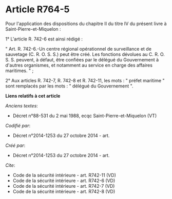 # Article R764-5

Pour l'application des dispositions du chapitre II du titre IV du présent livre à Saint-Pierre-et-Miquelon : 

1° L'article R. 742-6 est ainsi rédigé : 

" Art. R. 742-6.-Un centre régional opérationnel de surveillance et de sauvetage (C. R. O. S. S.) peut être créé. Les
fonctions dévolues au C. R. O. S. S. peuvent, à défaut, être confiées par le délégué du Gouvernement à d'autres organismes,
et notamment au service en charge des affaires maritimes. " ; 

2° Aux articles R. 742-7, R. 742-8 et R. 742-11, les mots : " préfet maritime " sont remplacés par les mots : " délégué du
Gouvernement ".

**Liens relatifs à cet article**

_Anciens textes_:

  - Décret n°88-531 du 2 mai 1988, ecqc Saint-Pierre-et-Miquelon  (VT)

_Codifié par_:

  - Décret n°2014-1253 du 27 octobre 2014 - art.

_Créé par_:

  - Décret n°2014-1253 du 27 octobre 2014 - art.

_Cite_:

  - Code de la sécurité intérieure - art. R742-11 (VD)
  - Code de la sécurité intérieure - art. R742-6 (VD)
  - Code de la sécurité intérieure - art. R742-7 (VD)
  - Code de la sécurité intérieure - art. R742-8 (VD)

